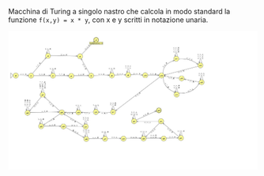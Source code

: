 Macchina di Turing a singolo nastro che calcola in modo standard la funzione `f(x,y) = x * y`, con x e y scritti in notazione unaria.

![moltiplicazione_unaria](../../img/moltiplicazione_unaria.jpg)
